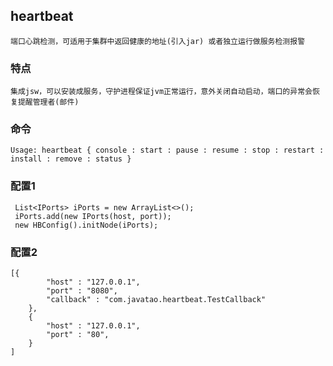 ## heartbeat
 	端口心跳检测，可适用于集群中返回健康的地址(引入jar) 或者独立运行做服务检测报警
### 特点
 	集成jsw，可以安装成服务，守护进程保证jvm正常运行，意外关闭自动启动，端口的异常会恢复提醒管理者(邮件) 
### 命令
 	Usage: heartbeat { console : start : pause : resume : stop : restart : install : remove : status }
### 配置1
	 List<IPorts> iPorts = new ArrayList<>();
	 iPorts.add(new IPorts(host, port));
	 new HBConfig().initNode(iPorts);
### 配置2
	[{
			"host" : "127.0.0.1",
			"port" : "8080",
			"callback" : "com.javatao.heartbeat.TestCallback"
		},
		{
			"host" : "127.0.0.1",
			"port" : "80",
		}
	]
